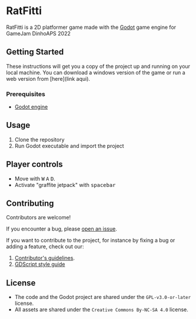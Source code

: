 # RatFitti

RatFitti is a 2D platformer game made with the [Godot](https://godotengine.org/ "Godot game engine") game engine for GameJam DinhoAPS 2022

## Getting Started

These instructions will get you a copy of the project up and running on your local machine. You can download a windows version of the game or run a web version from [here](link aqui).

### Prerequisites

- [Godot engine](https://godotengine.org/download "Godot game engine download")

## Usage

1. Clone the repository
1. Run Godot executable and import the project

## Player controls

- Move with <kbd>W</kbd> <kbd>A</kbd> <kbd>D</kbd>.
- Activate "graffite jetpack" with <kbd>spacebar</kbd>

## Contributing

Contributors are welcome!

If you encounter a bug, please [open an issue](https://github.com/h3nrey/RatoJam/issues/new).

If you want to contribute to the project, for instance by fixing a bug or adding a feature, check out our:

1. [Contributor's guidelines](https://www.gdquest.com/docs/guidelines/contributing-to/gdquest-projects/).
1. [GDScript style guide](https://www.gdquest.com/docs/guidelines/best-practices/godot-gdscript/)

## License

- The code and the Godot project are shared under the `GPL-v3.0-or-later` license.
- All assets are shared under the `Creative Commons By-NC-SA 4.0` license.

